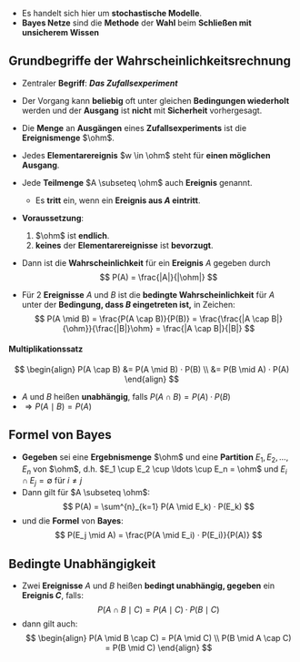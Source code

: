 - Es handelt sich hier um **stochastische Modelle**.
- **Bayes Netze** sind die **Methode** der **Wahl** beim **Schließen mit unsicherem Wissen**

## Grundbegriffe der Wahrscheinlichkeitsrechnung

- Zentraler **Begriff**: ***Das Zufallsexperiment***

 - Der Vorgang kann **beliebig** oft unter gleichen **Bedingungen wiederholt** werden und der **Ausgang** ist **nicht** mit **Sicherheit** vorhergesagt.

- Die **Menge** an **Ausgängen** eines **Zufallsexperiments** ist die **Ereignismenge** $\ohm$.  

- Jedes **Elementarereignis** $w \in \ohm$ steht für **einen möglichen Ausgang**.

- Jede **Teilmenge** $A \subseteq \ohm$ auch **Ereignis** genannt. 
	- Es **tritt** ein, wenn ein **Ereignis aus $A$ eintritt**.

- **Voraussetzung**:
	1. $\ohm$ ist **endlich**.
	2. **keines** der **Elementarereignisse** ist **bevorzugt**.

- Dann ist die **Wahrscheinlichkeit** für ein **Ereignis** $A$ gegeben durch 
$$
P(A) = \frac{|A|}{|\ohm|}
$$
- Für $2$ **Ereignisse** $A$ und $B$ ist die **bedingte Wahrscheinlichkeit** für $A$ unter der **Bedingung, dass $B$ eingetreten ist,** in Zeichen:
$$
P(A \mid B) = \frac{P(A \cap B)}{P(B)} = \frac{\frac{|A \cap B|}{\ohm}}{\frac{|B|}\ohm} = \frac{|A \cap B|}{|B|}
$$
#### Multiplikationssatz
$$
\begin{align}
P(A \cap B) &= P(A \mid B) · P(B) \\
&= P(B \mid A) · P(A)
\end{align}
$$
- $A$ und $B$ heißen **unabhängig**, falls $P(A \cap B) = P(A)·P(B)$
- $\Rightarrow P(A \mid B) = P(A)$

## Formel von Bayes

- **Gegeben** sei eine **Ergebnismenge** $\ohm$ und eine **Partition** $E_1,E_2,\ldots,E_n$ von $\ohm$, d.h. $E_1 \cup E_2 \cup \ldots \cup E_n = \ohm$ und $E_i \cap E_j = \emptyset$ für $i \neq j$ 
- Dann gilt für $A \subseteq \ohm$:
$$
P(A) = \sum^{n}_{k=1} P(A \mid E_k) · P(E_k)
$$
- und die **Formel** von **Bayes**:
$$
P(E_j \mid A) = \frac{P(A \mid E_i) · P(E_i)}{P(A)}
$$
## Bedingte Unabhängigkeit

- Zwei **Ereignisse** $A$ und $B$ heißen **bedingt unabhängig, gegeben** ein **Ereignis $C$**, falls:
$$
P(A \cap B \mid C) = P(A \mid C) · P(B \mid C)  
$$
- dann gilt auch:
$$
\begin{align}
P(A \mid B \cap C) = P(A \mid C) \\
P(B \mid A \cap C) = P(B \mid C)
\end{align}
$$

